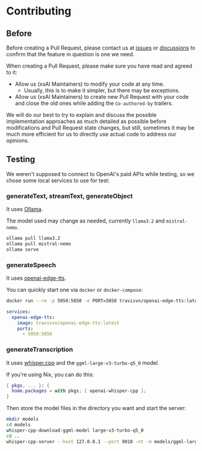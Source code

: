 # Contributing

## Before

Before creating a Pull Request, please contact us at [issues](https://github.com/moeru-ai/xsai/issues) or [discussions](https://github.com/moeru-ai/xsai/discussions) to confirm that the feature in question is one we need.

When creating a Pull Request, please make sure you have read and agreed to it:

- Allow us (xsAI Maintainers) to modify your code at any time.
  - Usually, this is to make it simpler, but there may be exceptions.
- Allow us (xsAI Maintainers) to create new Pull Request with your code and close the old ones while adding the `Co-authored-by` trailers.

We will do our best to try to explain and discuss the possible implementation approaches as much detailed as possible before modifications and Pull Request state changes,
but still, sometimes it may be much more efficient for us to directly use actual code to address our opinions.

## Testing

We weren't supposed to connect to OpenAI's paid APIs while testing, so we chose some local services to use for test:

### generateText, streamText, generateObject

It uses [Ollama](https://github.com/ollama/ollama).

The model used may change as needed, currently `llama3.2` and `mistral-nemo`.

```bash
ollama pull llama3.2
ollama pull mistral-nemo
ollama serve
```

### generateSpeech

It uses [openai-edge-tts](https://github.com/travisvn/openai-edge-tts).

You can quickly start one via `docker` or `docker-compose`:

```bash
docker run --rm -p 5050:5050 -e PORT=5050 travisvn/openai-edge-tts:latest
```

```yaml
services:
  openai-edge-tts:
    image: travisvn/openai-edge-tts:latest
    ports:
      - 5050:5050
```

### generateTranscription

It uses [whisper.cpp](https://github.com/ggerganov/whisper.cpp) and the `ggml-large-v3-turbo-q5_0` model.

If you're using Nix, you can do this:

```nix
{ pkgs, ... }: {
  home.packages = with pkgs; [ openai-whisper-cpp ];
}
```

Then store the model files in the directory you want and start the server:

```bash
mkdir models
cd models
whisper-cpp-download-ggml-model large-v3-turbo-q5_0
cd ..
whisper-cpp-server --host 127.0.0.1 --port 9010 -nt -m models/ggml-large-v3-turbo-q5_0.bin --request-path /audio/transcriptions --inference-path ""
```
